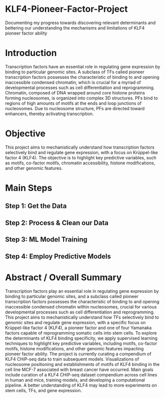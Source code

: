 # KLF4-Pioneer-Factor-Project
Documenting my progress towards discovering relevant determinants and bettering our understanding the mechanisms and limitations of KLF4 pioneer factor ability


# Introduction
Transcription factors have an essential role in regulating gene expression by binding to particular genomic sites. A subclass of TFs called pioneer transcription factors possesses the characteristic of binding to and opening inaccessible condensed chromatin, which is crucial for a myriad of developmental processes such as cell differentiation and reprogramming. Chromatin, composed of DNA wrapped around core histone proteins forming nucleosomes, is organized into complex 3D structures. PFs bind to regions of high amounts of motifs at the ends and loop junctions of nucleosomes. Due to nucleosome structure, PFs are directed toward enhancers, thereby activating transcription.


# Objective
This project aims to mechanistically understand how transcription factors selectively bind and regulate gene expression, with a focus on Krüppel-like factor 4 (KLF4). The objective is to highlight key predictive variables, such as motifs, co-factor motifs, chromatin accessibility, histone modifications, and other genomic features.


# Main Steps
## Step 1: Get the Data

## Step 2: Process & Clean our Data

## Step 3: ML Model Training

## Step 4: Employ Predictive Models

# Abstract / Overall Summary
Transcription factors play an essential role in regulating gene expression by binding to particular genomic sites, and a subclass called pioneer transcription factors possesses the characteristic of binding to and opening inaccessible condensed chromatin within nucleosomes, crucial for various developmental processes such as cell differentiation and reprogramming. This project aims to mechanistically understand how TFs selectively bind to genomic sites and regulate gene expression, with a specific focus on Krüppel-like factor 4 (KLF4), a pioneer factor and one of four Yamanaka factors capable of reprogramming somatic cells into stem cells. To explore the determinants of KLF4 binding specificity, we apply supervised learning techniques to highlight key predictive variables, including motifs, co-factor motifs, histone modifications, and other genomic features impacting pioneer factor ability. The project is currently curating a compendium of KLF4 CHiP-seq data to train subsequent models. Visualizations of nucleosome positioning and establishments of motifs of KLF4 binding in the cell line MCF-7 associated with breast cancer have occurred. Main goals include curation of a KLF4 CHiP-seq dataset compendium across cell lines in human and mice, training models, and developing a computational pipeline. A better understanding of KLF4 may lead to more experiments on stem cells, TFs, and gene expression.

